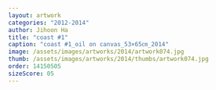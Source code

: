 ```yaml
---
layout: artwork
categories: "2012-2014"
author: Jihoon Ha
title: "coast #1"
caption: "coast #1_oil on canvas_53×65㎝_2014"
image: /assets/images/artworks/2014/artwork074.jpg
thumb: /assets/images/artworks/2014/thumbs/artwork074.jpg
order: 14150505
sizeScore: 05
---
```


